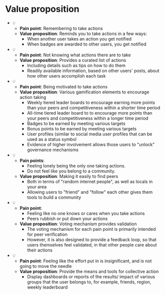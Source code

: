 # Value proposition

- 💡
  - **Pain point**: Remembering to take actions
  - **Value proposition**: Reminds you to take actions in a few ways:
    - When another user takes an action you get notified
    - When badges are awarded to other users, you get notified
- 💡
  - **Pain point**: Not knowing what actions there are to take
  - **Value proposition**: Provides a curated list of actions
    - Including details such as tips on how to do them
    - Readily available information, based on other users' posts,
      about how other users accomplish each task
- 💡
  - **Pain point**: Being motivated to take actions
  - **Value proposition**: Various gamification elements to encourage action taking
    - Weekly tiered leader boards to encourage earning more points than your peers
      and competitiveness within a shorter time period
    - All-time tiered leader board to to encourage more points than your peers
      and competitiveness within a longer time period
    - Badges to be earned by meeting various targets
    - Bonus points to be earned by meeting various targets
    - User profiles (similar to social media user profiles that can be used as a status symbol
    - Evidence of higher involvement allows those users to "unlock" governance mechanisms
- 💡
  - **Pain points**:
    - Feeling lonely being the only one taking actions.
    - Do not feel like you belong to a community.
  - **Value proposition**: Making it easily to find peers
    - Both in terms of "random internet people",
      as well as locals in your area
    - Allowing users to "friend" and "follow" each other gives them tools to build a community
- 💡
  - **Pain point**:
    - Feeling like no one knows or cares when you take actions
    - Peers rubbish or put down your actions
  - **Value proposition**: Voting mechanism provides validation
    - The voting mechanism for each pain point is primarily intended for peer verification
    - However, it is also designed to provide a feedback loop, so that users themselves feel validated,
      in that other people care about their actions
- 💡
  - **Pain point**: Feeling like the effort put in is insignificant,
    and is not going to move the needle
  - **Value proposition**: Provide the means and tools for collective action
    - Display dashboards or reports of the results/ impact of various groups that the user belongs to,
      for example, friends, region, weekly leaderboard
